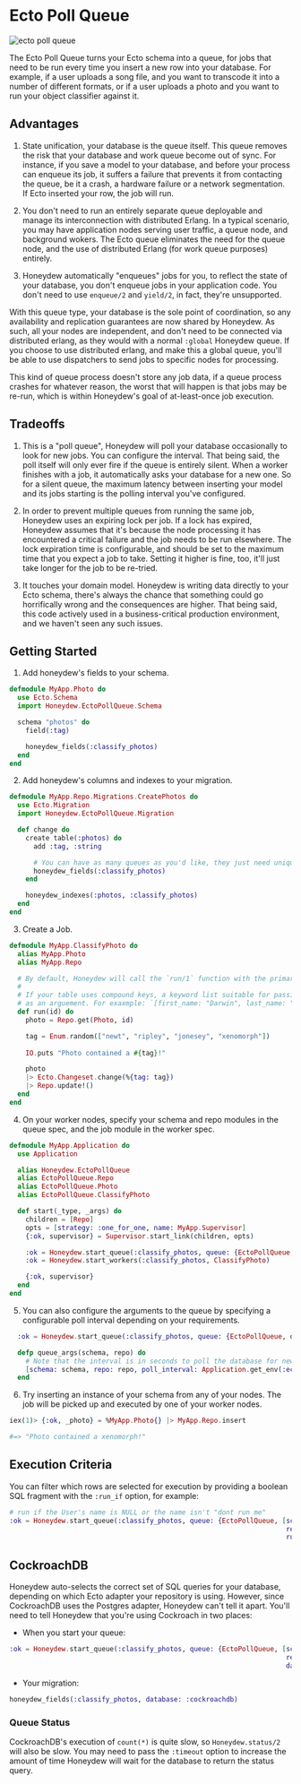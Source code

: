 # Ecto Poll Queue
![ecto poll queue](ecto_poll_queue.png)

The Ecto Poll Queue turns your Ecto schema into a queue, for jobs that need to be run every time you insert a new row into your database. For example, if a user uploads a song file, and you want to transcode it into a number of different formats, or if a user uploads a photo and you want to run your object classifier against it.

## Advantages

1. State unification, your database is the queue itself. This queue removes the risk that your database and work queue become out of sync. For instance, if you save a model to your database, and before your process can enqueue its job, it suffers a failure that prevents it from contacting the queue, be it a crash, a hardware failure or a network segmentation. If Ecto inserted your row, the job will run.

2. You don't need to run an entirely separate queue deployable and manage its interconnection with distributed Erlang. In a typical scenario, you may have application nodes serving user traffic, a queue node, and background wokers. The Ecto queue eliminates the need for the queue node, and the use of distributed Erlang (for work queue purposes) entirely.

3. Honeydew automatically "enqueues" jobs for you, to reflect the state of your database, you don't enqueue jobs in your application code. 
You don't need to use `enqueue/2` and `yield/2`, in fact, they're unsupported.

With this queue type, your database is the sole point of coordination, so any availability and replication guarantees are now shared by Honeydew. As such, all your nodes are independent, and don't need to be connected via distributed erlang, as they would with a normal `:global` Honeydew queue. If you choose to use distributed erlang, and make this a global queue, you'll be able to use dispatchers to send jobs to specific nodes for processing.

This kind of queue process doesn't store any job data, if a queue process crashes for whatever reason, the worst that will happen is that jobs may be re-run, which is within Honeydew's goal of at-least-once job execution.

## Tradeoffs

1. This is a "poll queue", Honeydew will poll your database occasionally to look for new jobs. You can configure the interval. That being said, the poll itself will only ever fire if the queue is entirely silent. When a worker finishes with a job, it automatically asks your database for a new one. So for a silent queue, the maximum latency between inserting your model and its jobs starting is the polling interval you've configured.

2. In order to prevent multiple queues from running the same job, Honeydew uses an expiring lock per job. If a lock has expired, Honeydew assumes that it's because the node processing it has encountered a critical failure and the job needs to be run elsewhere. The lock expiration time is configurable, and should be set to the maximum time that you expect a job to take. Setting it higher is fine, too, it'll just take longer for the job to be re-tried.

3. It touches your domain model. Honeydew is writing data directly to your Ecto schema, there's always the chance that something could go horrifically wrong and the consequences are higher. That being said, this code actively used in a business-critical production environment, and we haven't seen any such issues.


## Getting Started

1. Add honeydew's fields to your schema.
  ```elixir
  defmodule MyApp.Photo do
    use Ecto.Schema
    import Honeydew.EctoPollQueue.Schema

    schema "photos" do
      field(:tag)

      honeydew_fields(:classify_photos)
    end
  end
  ```

2. Add honeydew's columns and indexes to your migration.
  ```elixir
  defmodule MyApp.Repo.Migrations.CreatePhotos do
    use Ecto.Migration
    import Honeydew.EctoPollQueue.Migration

    def change do
      create table(:photos) do
        add :tag, :string

        # You can have as many queues as you'd like, they just need unique names.
        honeydew_fields(:classify_photos)
      end

      honeydew_indexes(:photos, :classify_photos)
    end
  end
  ```

3. Create a Job.
  ```elixir
  defmodule MyApp.ClassifyPhoto do
    alias MyApp.Photo
    alias MyApp.Repo

    # By default, Honeydew will call the `run/1` function with the primary key of your newly inserted row.
    #
    # If your table uses compound keys, a keyword list suitable for passing to `Repo.get_by/2` will be given
    # as an arguement. For exaxmple: `[first_name: "Darwin", last_name: "Shapiro"]`
    def run(id) do
      photo = Repo.get(Photo, id)

      tag = Enum.random(["newt", "ripley", "jonesey", "xenomorph"])
      
      IO.puts "Photo contained a #{tag}!"

      photo
      |> Ecto.Changeset.change(%{tag: tag})
      |> Repo.update!()
    end
  end

```

4. On your worker nodes, specify your schema and repo modules in the queue spec, and the job module in the worker spec.

  ```elixir
  defmodule MyApp.Application do
    use Application

    alias Honeydew.EctoPollQueue
    alias EctoPollQueue.Repo
    alias EctoPollQueue.Photo
    alias EctoPollQueue.ClassifyPhoto

    def start(_type, _args) do
      children = [Repo]
      opts = [strategy: :one_for_one, name: MyApp.Supervisor]
      {:ok, supervisor} = Supervisor.start_link(children, opts)

      :ok = Honeydew.start_queue(:classify_photos, queue: {EctoPollQueue, [schema: Photo, repo: Repo]})
      :ok = Honeydew.start_workers(:classify_photos, ClassifyPhoto)

      {:ok, supervisor}
    end
  end
  ```

5. You can also configure the arguments to the queue by specifying a configurable poll interval depending on your requirements.
```elixir
  :ok = Honeydew.start_queue(:classify_photos, queue: {EctoPollQueue, queue_args(Photo, Repo)})

  defp queue_args(schema, repo) do
    # Note that the interval is in seconds to poll the database for new jobs
    [schema: schema, repo: repo, poll_interval: Application.get_env(:ecto_poll_queue, :interval, 2)]
  end
```

6. Try inserting an instance of your schema from any of your nodes. The job will be picked up and executed by one of your worker nodes.
```elixir
iex(1)> {:ok, _photo} = %MyApp.Photo{} |> MyApp.Repo.insert

#=> "Photo contained a xenomorph!"
```

## Execution Criteria

You can filter which rows are selected for execution by providing a boolean SQL fragment with the `:run_if` option, for example:

```elixir
# run if the User's name is NULL or the name isn't "dont run me"
:ok = Honeydew.start_queue(:classify_photos, queue: {EctoPollQueue, [schema: User,
                                                                     repo: Repo,
                                                                     run_if: ~s{NAME IS NULL OR NAME != 'dont run me'}]})
```

## CockroachDB

Honeydew auto-selects the correct set of SQL queries for your database, depending on which Ecto adapter your repository is using. However, since CockroachDB uses the Postgres adapter, Honeydew can't tell it apart. You'll need to tell Honeydew that you're using Cockroach in two places:

- When you start your queue:
```elixir
:ok = Honeydew.start_queue(:classify_photos, queue: {EctoPollQueue, [schema: Photo,
                                                                     repo: Repo,
                                                                     database: :cockroachdb]})
```

- Your migration:

```elixir
honeydew_fields(:classify_photos, database: :cockroachdb)
```

### Queue Status
CockroachDB's execution of `count(*)` is quite slow, so `Honeydew.status/2` will also be slow. You may need to pass the `:timeout` option to increase the amount of time Honeydew will wait for the database to return the status query.
